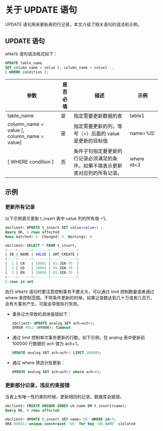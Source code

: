 关于 UPDATE 语句 
=================================

UPDATE 语句用来更新表的行记录，本文介绍了相关语句的语法和示例。

UPDATE 语句 
------------------------------

`UPDATE` 语句语法格式如下：

```sql
UPDATE table_name
SET column_name = value [, column_name = value]...
[ WHERE condition ];
```



|                      参数                       | 是否必填 |                   描述                    |     示例     |
|-----------------------------------------------|------|-----------------------------------------|------------|
| table_name                                    | 是    | 指定需要更新数据的表                              | table1     |
| column_name = value \[, column_name = value\] | 是    | 指定需要更新的列，等号（=）后面的 value 是更新的目标值         | name='US'  |
| \[ WHERE condition \]                         | 否    | 条件子句指定要更新的行记录必须满足的条件。如果不填表示更新表对应列的所有记录。 | where id=3 |



示例 
-----------------------

### 更新所有记录 

以下示例表示更新 t_insert 表中 value 列的所有值 +1。

```sql
obclient> UPDATE t_insert SET value=value+1 ;
Query OK, 4 rows affected 
Rows matched: 4  Changed: 4  Warnings: 0

obclient> SELECT * FROM t_insert;
+----+------+-------+------------+
| ID | NAME | VALUE | GMT_CREATE |
+----+------+-------+------------+
|  1 | CN   | 10002 | 01-JEN-70  |
|  2 | US   | 10003 | 01-JEN-70  |
|  3 | EN   | 10004 | 01-JEN-70  |
+----+------+-------+------------+
4 rows in set
```



执行 `UPDATE` 语句时要注意控制事务不要太大，可以通过 limit 控制数量或者通过 where 来控制范围。不带条件更新的时候，如果记录数达到几十万或者几百万，会有大事务产生，可能会导致执行失败。

* 事务过大导致的具体报错如下：

  ```sql
  obclient> UPDATE analog SET ach=ach+1;
  ERROR 4012 (HY000): Timeout
  ```

  

* 通过 limit 控制单次事务更新的行数，如下示例，在 analog 表中更新前 100000 行数据的 ach 值为 ach+1。

  ```sql
  UPDATE analog SET ach=ach+1 LIMIT 100000;
  ```

  

* 通过 where 筛选分批更新：

  ```sql
  UPDATE analog SET ach=ach+1 where ach=64;
  ```

  




### 更新部分记录，违反约束报错 

当表上有唯一性约束的时候，更新相同的记录，数据库会报错。

```sql
obclient> CREATE UNIQUE INDEX uk_name ON t_insert(name);
Query OK, 0 rows affected 

obclient> UPDATE t_insert SET name='US' WHERE id=3;
ORA-00001: unique constraint 'US' for key 'UK_NAME' violated
```


